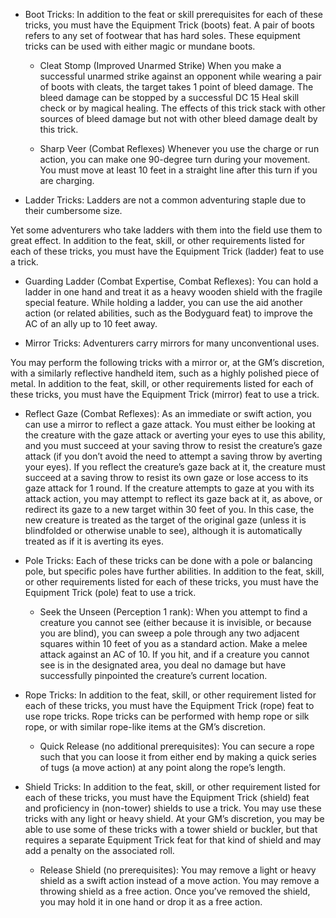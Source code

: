 * Boot Tricks: In addition to the feat or skill prerequisites for each of these tricks, you must have the Equipment Trick (boots) feat. A pair of boots refers to any set of footwear that has hard soles. These equipment tricks can be used with either magic or mundane boots.

  - Cleat Stomp (Improved Unarmed Strike) When you make a successful unarmed strike against an opponent while wearing a pair of boots with cleats, the target takes 1 point of bleed damage. The bleed damage can be stopped by a successful DC 15 Heal skill check or by magical healing. The effects of this trick stack with other sources of bleed damage but not with other bleed damage dealt by this trick.

  - Sharp Veer (Combat Reflexes) Whenever you use the charge or run action, you can make one 90-degree turn during your movement. You must move at least 10 feet in a straight line after this turn if you are charging.

* Ladder Tricks: Ladders are not a common adventuring staple due to their cumbersome size.

Yet some adventurers who take ladders with them into the field use them to great effect. In addition to the feat, skill, or other requirements listed for each of these tricks, you must have the Equipment Trick (ladder) feat to use a trick.

  - Guarding Ladder (Combat Expertise, Combat Reflexes): You can hold a ladder in one hand and treat it as a heavy wooden shield with the fragile special feature. While holding a ladder, you can use the aid another action (or related abilities, such as the Bodyguard feat) to improve the AC of an ally up to 10 feet away.

* Mirror Tricks: Adventurers carry mirrors for many unconventional uses.

You may perform the following tricks with a mirror or, at the GM’s discretion, with a similarly reflective handheld item, such as a highly polished piece of metal. In addition to the feat, skill, or other requirements listed for each of these tricks, you must have the Equipment Trick (mirror) feat to use a trick.

  - Reflect Gaze (Combat Reflexes): As an immediate or swift action, you can use a mirror to reflect a gaze attack. You must either be looking at the creature with the gaze attack or averting your eyes to use this ability, and you must succeed at your saving throw to resist the creature’s gaze attack (if you don’t avoid the need to attempt a saving throw by averting your eyes). If you reflect the creature’s gaze back at it, the creature must succeed at a saving throw to resist its own gaze or lose access to its gaze attack for 1 round. If the creature attempts to gaze at you with its attack action, you may attempt to reflect its gaze back at it, as above, or redirect its gaze to a new target within 30 feet of you. In this case, the new creature is treated as the target of the original gaze (unless it is blindfolded or otherwise unable to see), although it is automatically treated as if it is averting its eyes.

* Pole Tricks: Each of these tricks can be done with a pole or balancing pole, but specific poles have further abilities. In addition to the feat, skill, or other requirements listed for each of these tricks, you must have the Equipment Trick (pole) feat to use a trick.

  - Seek the Unseen (Perception 1 rank): When you attempt to find a creature you cannot see (either because it is invisible, or because you are blind), you can sweep a pole through any two adjacent squares within 10 feet of you as a standard action. Make a melee attack against an AC of 10. If you hit, and if a creature you cannot see is in the designated area, you deal no damage but have successfully pinpointed the creature’s current location.

* Rope Tricks: In addition to the feat, skill, or other requirement listed for each of these tricks, you must have the Equipment Trick (rope) feat to use rope tricks. Rope tricks can be performed with hemp rope or silk rope, or with similar rope-like items at the GM’s discretion.

  - Quick Release (no additional prerequisites): You can secure a rope such that you can loose it from either end by making a quick series of tugs (a move action) at any point along the rope’s length.

* Shield Tricks: In addition to the feat, skill, or other requirement listed for each of these tricks, you must have the Equipment Trick (shield) feat and proficiency in (non-tower) shields to use a trick. You may use these tricks with any light or heavy shield. At your GM’s discretion, you may be able to use some of these tricks with a tower shield or buckler, but that requires a separate Equipment Trick feat for that kind of shield and may add a penalty on the associated roll.

  - Release Shield (no prerequisites): You may remove a light or heavy shield as a swift action instead of a move action. You may remove a throwing shield as a free action. Once you’ve removed the shield, you may hold it in one hand or drop it as a free action.
